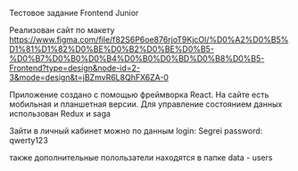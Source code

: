 Тестовое задание Frontend Junior

Реализован сайт по макету https://www.figma.com/file/f82S6P6oe876rjoT9KjcOl/%D0%A2%D0%B5%D1%81%D1%82%D0%BE%D0%B2%D0%BE%D0%B5-%D0%B7%D0%B0%D0%B4%D0%B0%D0%BD%D0%B8%D0%B5-Frontend?type=design&node-id=2-3&mode=design&t=jBZmvR6L8QhFX6ZA-0


Приложение создано с помощью фреймворка React.
На сайте есть мобильная и планшетная версии.
Для управление состоянием данных использован Redux и saga

Зайти в личный кабинет можно по данным 
login: Segrei
password: qwerty123

также дополнительные полользатели находятся в папке data - users
